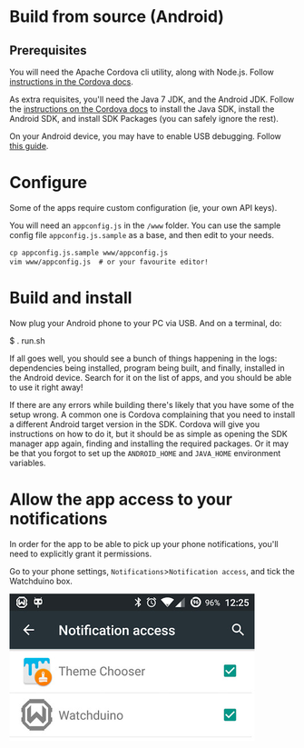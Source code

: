 # Build from source (Android)

## Prerequisites

You will need the Apache Cordova cli utility, along with Node.js. Follow
[instructions in the Cordova docs](https://cordova.apache.org/docs/en/5.1.1/guide_cli_index.md.html#The%20Command-Line%20Interface).

As extra requisites, you'll need the Java 7 JDK, and the Android JDK.
Follow the [instructions on the Cordova docs](http://cordova.apache.org/docs/en/5.0.0/guide_platforms_android_index.md.html#Android%20Platform%20Guide) to install the Java SDK, install the Android SDK, and install SDK Packages (you can safely ignore the rest).

On your Android device, you may have to enable USB debugging. Follow
[this guide](http://developer.android.com/tools/device.html#setting-up).

# Configure

Some of the apps require custom configuration (ie, your own API keys).

You will need an `appconfig.js` in the `/www` folder. You can use the sample config file `appconfig.js.sample` as a base, and then edit to your needs.

    cp appconfig.js.sample www/appconfig.js
    vim www/appconfig.js  # or your favourite editor!

# Build and install

Now plug your Android phone to your PC via USB. And on a terminal, do:

  $ . run.sh

If all goes well, you should see a bunch of things happening in the logs:
dependencies being installed, program being built, and finally, installed
in the Android device. Search for it on the list of apps, and you should be
able to use it right away!

If there are any errors while building there's likely that you have some
of the setup wrong. A common one is Cordova complaining that you need to
install a different Android target version in the SDK. Cordova will give
you instructions on how to do it, but it should be as simple as opening
the SDK manager app again, finding and installing the required packages.
Or it may be that you forgot to set up the `ANDROID_HOME` and `JAVA_HOME`
environment variables.

# Allow the app access to your notifications

In order for the app to be able to pick up your phone notifications, you'll
need to explicitly grant it permissions.

Go to your phone settings, `Notifications`>`Notification access`, and tick
the Watchduino box.

![](imgs/settings.jpg)
